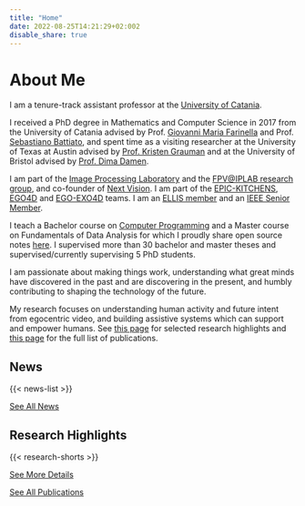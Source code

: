 ```yaml
---
title: "Home"
date: 2022-08-25T14:21:29+02:002
disable_share: true
---
```

<!-- <table class="twitter-sidebar">
<tr>
<td> -->
<h1>About Me</h1>

<p>I am a tenure-track assistant professor at the <a target="_blank" href="https://www.unict.it/">University of Catania</a>.</p> 
<p>I received a PhD degree in Mathematics and Computer Science in 2017 from the University of Catania advised by Prof. <a target="_blank" href="https://www.dmi.unict.it/farinella/">Giovanni Maria Farinella</a> and Prof. <a target="_blank" href="https://www.dmi.unict.it/~battiato/">Sebastiano Battiato</a>, and spent time as a visiting researcher at the University of Texas at Austin advised by <a target="_blank" href="https://www.cs.utexas.edu/~grauman/">Prof. Kristen Grauman</a> and at the University of Bristol advised by <a target="_blank" href="https://dimadamen.github.io/">Prof. Dima Damen</a>.</p>

<p>I am part of the <a target="_blank" href="http://iplab.dmi.unict.it">Image Processing Laboratory</a> and the <a target="_blank" href="http://iplab.dmi.unict.it/fpv/">FPV@IPLAB research group</a>, and co-founder of <a href="https://www.nextvisionlab.it">Next Vision</a>.
I am part of the <a target="_blank" href="https://epic-kitchens.github.io/">EPIC-KITCHENS</a>, <a href="https://ego4d-data.org/" target="_blank">EGO4D</a> and <a href="https://ego-exo4d-data.org/" target="_blank">EGO-EXO4D</a> teams. I am an <a href="https://ellis.eu">ELLIS member</a> and an <a href="https://www.ieee.org">IEEE Senior Member</a>.</p>

<p>I teach a Bachelor course on <a href="/teaching/prog1/"> Computer Programming</a> and a Master course on Fundamentals of Data Analysis for which I proudly share open source notes <a href="https://antoninofurnari.github.io/fadlecturenotes/">here</a>. I supervised more than 30 bachelor and master theses and supervised/currently supervising 5 PhD students.</p>

<p>I am passionate about making things work, understanding what great minds have discovered in the past and are discovering in the present, and humbly contributing to shaping the technology of the future.</p>

<p>My research focuses on understanding human activity and future intent from egocentric video, and building assistive systems which can support and empower humans. See <a href="/research">this page</a> for selected research highlights and <a href="/publications">this page</a> for the full list of publications.</p>

<!-- 
Antonino Furnari is a tenure-track assistant professor at the <a target="_blank" href="https://www.unict.it/">University of Catania</a>. 
He received a PhD degree in Mathematics and Computer Science in 2017 from the same institution and spent time as a visiting researcher at the University of Texas at Austin and at the University of Bristol.
He belongs to the <a href="http://iplab.dmi.unict.it">Image Processing Laboratory</a> and the <a href="http://iplab.dmi.unict.it/fpv/">FPV@IPLAB research group</a>.
He has been working on First Person (Egocentric) Computer Vision since 2014 and he is part of the <a target="_blank" href="https://epic-kitchens.github.io/">EPIC-KITCHENS</a> and <a href="https://ego4d-data.org/" target="_blank">EGO4D</a> teams.
His research focuses on understanding human activity and future intent from egocentric video. -->


<!--I am an assistant Professor (RTD-b) at the University of Catania (<a target="_blank" href="https://www.unict.it/">https://www.unict.it/</a>) since 2022.
I received my bachelor's degree and master's degree in computer science (both cum laude) and my PhD in Mathematics and Computer Science in 2010, 2013, and 2017 respectively from the University of Catania. 
I am a member of the IPLAB (<a target="_blank" href="https://iplab.dmi.unict.it/fpv">https://iplab.dmi.unict.it/fpv</a>) research group since 2012 and I have authored two patents and more than 60 papers in international book chapters, international journals and international conference proceedings. 
I served as a contract professor at the Department of Mathematics and Computer science, University of Catania, Italy, since 2017. In these years, I have held courses on Programming Laboratories, Fundamentals of Data Analysis Laboratories, Statistical Laboratory in R, and Social Media Data Analysis.
In April 2021, I have achieved the Italian "Abilitazione Scientifica Nazionale" (ASN) for sectors "01/B1 Informatica" and "09/H1 Sistemi di Elaborazione delle Informazioni".
In 2020 and 2021 I have been guest editor for IEEE Transactions on Pattern Analysis and Image Intelligence (TPAMI) with a special issue on "Egocentric Perception". Since 2021, I serve as an associate editor for the Springer "The Visual Computer Journal".
I have been involved in the organization of several international events, such as the Assistive Computer Vision and Robotics (ACVR - https://iplab.dmi.unict.it/acvr2022/) workshop series (since 2016), the International Computer Vision Summer School (ICVSS - https://iplab.dmi.unict.it/icvss) (since 2017), the Egocentric Perception Interaction and Computing (EPIC - https://eyewear-computing.org/) workshop series (since 2018), and the EGO4D workshops and tutorials (since 2022 - https://ego4d-data.org/).
I serve as reviewer for the main international conferences in the fields of Computer Vision, Multimedia and Machine Learning, such as CVPR, ICCV, ECCV, NeurIPS, ICLR, WACV, ACM Multimedia, IJCAI, ICRA, ICPR, ICIAP, and for several journals, including IEEE Pattern Analysis and Machine Intelligence, International Journal of Computer Vision, Pattern Recognition, Computer Vision and Image Understanding, IEEE Circuits and Systems for Videos Technology and Pattern Recognition Letters.
Since 2016, I have held talks at universities, including the University of Bristol (UK), the University of Bern (CH), the University of Essex (UK), ETH (CH), at workshops (EgoApp 2019 in conjunction with BMVC 2019), and tutorials at conferences (ICIAP 2019, VISAPP 2019, VISAPP 2020, VISAPP 2021, ICIAP 2022).
Since 2021, I am co-founder and Chief R&D Officier of Next Vision s.r.l. (http://nextvisionlab.it/), a spin-off of the University of Catania which aims to build innovative Artificial Intelligence technologies to make machines able to perceive and understand the world exploiting fixed, mobile and wearable cameras. -->

<!-- # Affiliations

<style>
    table.affiliations {
        border:none;
    }

    table.affiliations td {
        vertical-align: middle;
        text-align:center;
    }

    table.affiliations td img {
        display:inline;
        margin: 0;
    }

    table.affiliations td:nth-child(2) {
        width:70%;
    }

    .overflow {
        overflow:scroll; 
        height:1000px;
    }

    ul.no-bullets {
        list-style-type: none; /* Remove bullets */
        padding: 0; /* Remove padding */
        margin: 0; /* Remove margins */
    }

    ul.no-bullets li {
        margin-bottom:1em;
    }
</style>

<table class="affiliations">
<tr>
    <td>
        <a href="https://iplab.dmi.unict.it/" target="_blank"><img src="images/iplab.jpeg"></a>
    </td>
    <td> <a href="https://iplab.dmi.unict.it/" target="_blank">Image Processing Laboratory</a></td>
</tr>
<tr>
    <td>
        <a href="https://iplab.dmi.unict.it/fpv/" target="_blank"><img src="images/fpv.png"></a>
    </td>
    <td> <a href="https://iplab.dmi.unict.it/fpv/" target="_blank">First Person (Egocentric) Vision @ IPLAB</a></td>
</tr>
<tr>
<td colspan=2><a href="https://www.nextvisionlab.it/" target="_blank"><img width=70% src="images/nextvision.png"></a></td>
</tr>
</table> -->

<!-- # Research Interests
My research interests concern mainly Computer Vision, with a particular focus on First Person (Egocentric) Vision and future predictions from egocentric vision. I am particularly interested in developing algorithms and systems to assist humans in their daily and work-related tasks through wearable devices equipped with vision capabilities (e.g., smart glasses). Please see <a href="/research/">my research page</a> for more details and research highlights and <a href="/publications/">my publication page</a> for the full list of publications. -->

<!--<div style="text-align:center"><a class="button" href="publications"> 
<svg class="svg-inline--fa fa-w-16" xmlns="http://www.w3.org/2000/svg" viewBox="0 0 448 512"><!--! Font Awesome Pro 6.1.2 by @fontawesome - https://fontawesome.com License - https://fontawesome.com/license (Commercial License) Copyright 2022 Fonticons, Inc. <path fill="currentColor" d="M384 32H64.01C28.66 32 .0085 60.65 .0065 96L0 415.1C-.002 451.3 28.65 480 64 480h232.1c25.46 0 49.88-10.12 67.89-28.12l55.88-55.89C437.9 377.1 448 353.6 448 328.1V96C448 60.8 419.2 32 384 32zM52.69 427.3C50.94 425.6 48 421.8 48 416l.0195-319.1C48.02 87.18 55.2 80 64.02 80H384c8.674 0 16 7.328 16 16v192h-88C281.1 288 256 313.1 256 344v88H64C58.23 432 54.44 429.1 52.69 427.3zM330.1 417.9C322.9 425.1 313.8 429.6 304 431.2V344c0-4.406 3.594-8 8-8h87.23c-1.617 9.812-6.115 18.88-13.29 26.05L330.1 417.9z"/></svg>
Publications
</a></div>-->
<!-- </td>
<td class="side"> -->
<!--<h1>Tweets</h1>
<a class="twitter-timeline" data-height="1100" data-dnt="true" href="https://twitter.com/anfurnari?ref_src=twsrc%5Etfw">Antonino's Tweets</a> <script async src="https://platform.twitter.com/widgets.js" charset="utf-8"></script>-->


## News 
{{< news-list >}}

<p><a href="/news/">See All News</a></p>

## Research Highlights
<div class="research">
{{< research-shorts >}}
</div>

<p><a href="/research/">See More Details</a></p>
<p> <a href="/publications/">See All Publications</a></p>


